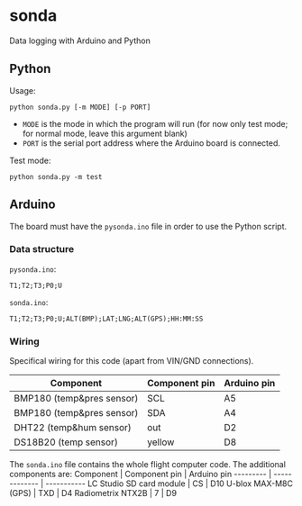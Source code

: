 # sonda

Data logging with Arduino and Python

## Python
Usage:

```
python sonda.py [-m MODE] [-p PORT]
```

* `MODE` is the mode in which the program will run (for now only test mode; for normal mode, leave this argument blank)
* `PORT` is the serial port address where the Arduino board is connected.

Test mode: 
```
python sonda.py -m test
```
## Arduino

The board must have the `pysonda.ino` file in order to use the Python script.


### Data structure
`pysonda.ino`:
```
T1;T2;T3;P0;U
```

`sonda.ino`:
```
T1;T2;T3;P0;U;ALT(BMP);LAT;LNG;ALT(GPS);HH:MM:SS
```
### Wiring
Specifical wiring for this code (apart from VIN/GND connections).

| Component | Component pin | Arduino pin |
| --------- | ------------- | ----------- |
| BMP180 (temp&pres sensor) | SCL | A5 |
| BMP180 (temp&pres sensor) | SDA | A4 |
| DHT22 (temp&hum sensor) | out | D2 |
| DS18B20 (temp sensor) | yellow | D8 |

The `sonda.ino` file contains the whole flight computer code. The additional components are:
Component | Component pin | Arduino pin
--------- | ------------- | -----------
LC Studio SD card module | CS | D10
U-blox MAX-M8C (GPS) | TXD | D4
Radiometrix NTX2B | 7 | D9
